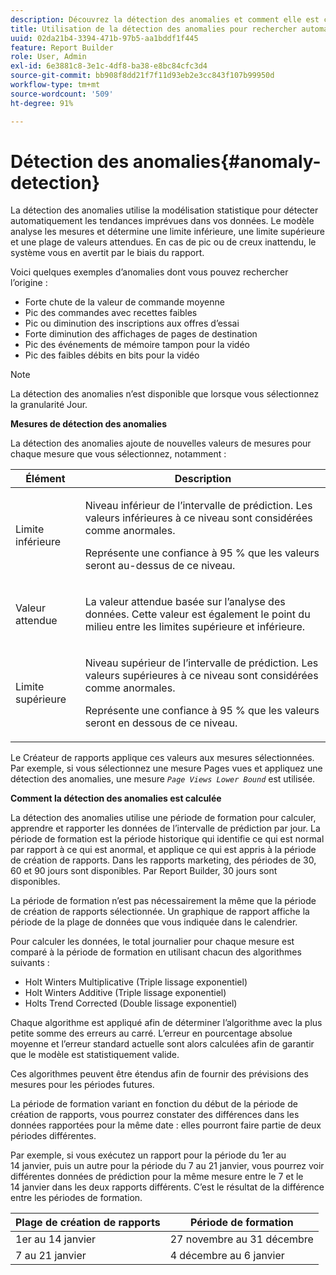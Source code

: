 ```yaml
---
description: Découvrez la détection des anomalies et comment elle est calculée.
title: Utilisation de la détection des anomalies pour rechercher automatiquement des tendances
uuid: 02da21b4-3394-471b-97b5-aa1bddf1f445
feature: Report Builder
role: User, Admin
exl-id: 6e3881c8-3e1c-4df8-ba38-e8bc84cfc3d4
source-git-commit: bb908f8dd21f7f11d93eb2e3cc843f107b99950d
workflow-type: tm+mt
source-wordcount: '509'
ht-degree: 91%

---
```


# Détection des anomalies{#anomaly-detection}

La détection des anomalies utilise la modélisation statistique pour détecter automatiquement les tendances imprévues dans vos données. Le modèle analyse les mesures et détermine une limite inférieure, une limite supérieure et une plage de valeurs attendues. En cas de pic ou de creux inattendu, le système vous en avertit par le biais du rapport.

Voici quelques exemples d’anomalies dont vous pouvez rechercher l’origine :

* Forte chute de la valeur de commande moyenne
* Pic des commandes avec recettes faibles
* Pic ou diminution des inscriptions aux offres d’essai
* Forte diminution des affichages de pages de destination
* Pic des événements de mémoire tampon pour la vidéo
* Pic des faibles débits en bits pour la vidéo

>[!NOTE]
>
>La détection des anomalies n’est disponible que lorsque vous sélectionnez la granularité Jour.

<p class="head"> <b>Mesures de détection des anomalies</b> </p>

La détection des anomalies ajoute de nouvelles valeurs de mesures pour chaque mesure que vous sélectionnez, notamment :

<table id="table_BF75FC874634498DB6632C12CBD8D533"> 
 <thead> 
  <tr> 
   <th colname="col1" class="entry"> Élément </th> 
   <th colname="col2" class="entry"> Description </th> 
  </tr> 
 </thead>
 <tbody> 
  <tr> 
   <td colname="col1"> Limite inférieure </td> 
   <td colname="col2"> <p>Niveau inférieur de l’intervalle de prédiction. Les valeurs inférieures à ce niveau sont considérées comme anormales. </p> <p>Représente une confiance à 95 % que les valeurs seront au-dessus de ce niveau. </p> </td> 
  </tr> 
  <tr> 
   <td colname="col1"> Valeur attendue </td> 
   <td colname="col2"> <p>La valeur attendue basée sur l’analyse des données. Cette valeur est également le point du milieu entre les limites supérieure et inférieure. </p> </td> 
  </tr> 
  <tr> 
   <td colname="col1"> Limite supérieure </td> 
   <td colname="col2"> <p>Niveau supérieur de l’intervalle de prédiction. Les valeurs supérieures à ce niveau sont considérées comme anormales. </p> <p>Représente une confiance à 95 % que les valeurs seront en dessous de ce niveau. </p> </td> 
  </tr> 
 </tbody> 
</table>

Le Créateur de rapports applique ces valeurs aux mesures sélectionnées. Par exemple, si vous sélectionnez une mesure Pages vues et appliquez une détection des anomalies, une mesure *`Page Views Lower Bound`* est utilisée.

**Comment la détection des anomalies est calculée**

La détection des anomalies utilise une période de formation pour calculer, apprendre et rapporter les données de l’intervalle de prédiction par jour. La période de formation est la période historique qui identifie ce qui est normal par rapport à ce qui est anormal, et applique ce qui est appris à la période de création de rapports. Dans les rapports marketing, des périodes de 30, 60 et 90 jours sont disponibles. Par Report Builder, 30 jours sont disponibles.

La période de formation n’est pas nécessairement la même que la période de création de rapports sélectionnée. Un graphique de rapport affiche la période de la plage de données que vous indiquée dans le calendrier.

Pour calculer les données, le total journalier pour chaque mesure est comparé à la période de formation en utilisant chacun des algorithmes suivants :

* Holt Winters Multiplicative (Triple lissage exponentiel)
* Holt Winters Additive (Triple lissage exponentiel)
* Holts Trend Corrected (Double lissage exponentiel)

Chaque algorithme est appliqué afin de déterminer l’algorithme avec la plus petite somme des erreurs au carré. L’erreur en pourcentage absolue moyenne et l’erreur standard actuelle sont alors calculées afin de garantir que le modèle est statistiquement valide.

Ces algorithmes peuvent être étendus afin de fournir des prévisions des mesures pour les périodes futures.

La période de formation variant en fonction du début de la période de création de rapports, vous pourrez constater des différences dans les données rapportées pour la même date : elles pourront faire partie de deux périodes différentes.

Par exemple, si vous exécutez un rapport pour la période du 1er au 14 janvier, puis un autre pour la période du 7 au 21 janvier, vous pourrez voir différentes données de prédiction pour la même mesure entre le 7 et le 14 janvier dans les deux rapports différents. C’est le résultat de la différence entre les périodes de formation.

| Plage de création de rapports | Période de formation |
|--- |--- |
| 1er au 14 janvier | 27 novembre au 31 décembre |
| 7 au 21 janvier | 4 décembre au 6 janvier |
